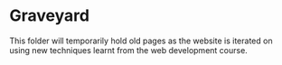 # Graveyard

This folder will temporarily hold old pages as the website is iterated on using new techniques learnt from the web development course.